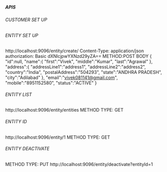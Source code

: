 ##### APIS

###### CUSTOMER SET UP 

###### ENTITY SET UP
http://localhost:9096/entity/create/
Content-Type: application/json
authorization: Basic dXNlcjpwYXNzd29yZA==
METHOD:POST
BODY
	{  
	  "id":null,
	  "name":{
			"first":"Vivek",
			"middle":"Kumar",
			"last":"Agrawal"
	  },
	  "address":{
			"addressLine1":"address1",
			"addressLine2":"address2",
			"country":"India",
			"postalAddress":"504293",
			"state":"ANDHRA PRADESH",
			"city":"Adilabad"
	  },
	  "email":"vivek081141@gmail.com",
	  "mobile":"8951152580",
	  "status":"ACTIVE"
	}  


###### ENTITY LIST
http://localhost:9096/entity/entities
METHOD TYPE: GET

###### ENTITY ID
http://localhost:9096/entity/1
METHOD TYPE: GET

###### ENTITY DEACTIVATE 
METHOD TYPE: PUT
http://localhost:9096/entity/deactivate?entityId=1





				 